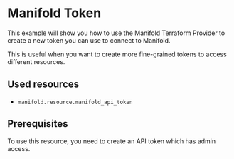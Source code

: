 # Manifold Token

This example will show you how to use the Manifold Terraform Provider to create
a new token you can use to connect to Manifold.

This is useful when you want to create more fine-grained tokens to access
different resources.

## Used resources

- `manifold.resource.manifold_api_token`

## Prerequisites

To use this resource, you need to create an API token which has admin access.
